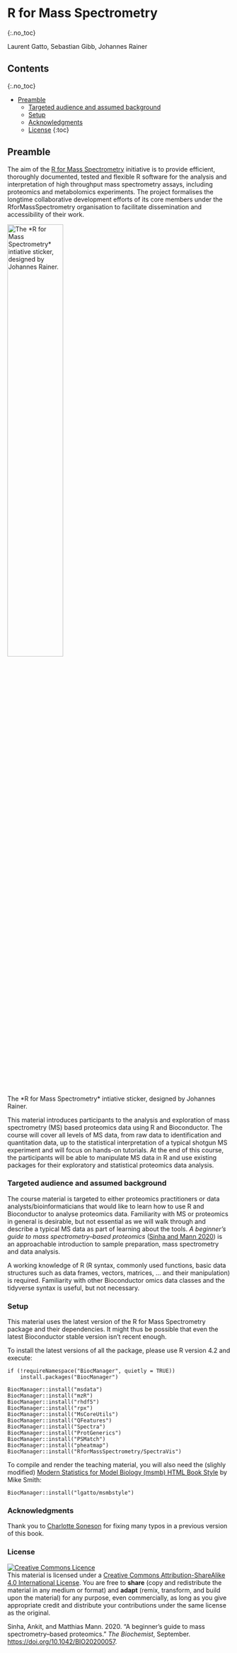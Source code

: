 # R for Mass Spectrometry
{:.no_toc}

<p class="author-name">Laurent Gatto, Sebastian Gibb, Johannes Rainer</p>

## Contents
{:.no_toc}

-   [Preamble](#preamble)
    -   [Targeted audience and assumed background](#targeted-audience-and-assumed-background)
    -   [Setup](#setup)
    -   [Acknowledgments](#acknowledgments)
    -   [License](#license)
{:toc}

## Preamble

The aim of the [R for Mass Spectrometry](https://www.rformassspectrometry.org/) initiative is to provide efficient, thoroughly documented, tested and flexible R software for the analysis and interpretation of high throughput mass spectrometry assays, including proteomics and metabolomics experiments. The project formalises the longtime collaborative development efforts of its core members under the RforMassSpectrometry organisation to facilitate dissemination and accessibility of their work.

<img src="https://github.com/rformassspectrometry/stickers/raw/master/sticker/RforMassSpectrometry.png" alt="The *R for Mass Spectrometry* intiative sticker, designed by Johannes Rainer." width="50%" />

<p class="caption">The *R for Mass Spectrometry* intiative sticker,
designed by Johannes Rainer.</p>

This material introduces participants to the analysis and exploration of mass spectrometry (MS) based proteomics data using R and Bioconductor. The course will cover all levels of MS data, from raw data to identification and quantitation data, up to the statistical interpretation of a typical shotgun MS experiment and will focus on hands-on tutorials. At the end of this course, the participants will be able to manipulate MS data in R and use existing packages for their exploratory and statistical proteomics data analysis.

### Targeted audience and assumed background

The course material is targeted to either proteomics practitioners or data analysts/bioinformaticians that would like to learn how to use R and Bioconductor to analyse proteomics data. Familiarity with MS or proteomics in general is desirable, but not essential as we will walk through and describe a typical MS data as part of learning about the tools. *A beginner’s guide to mass spectrometry–based proteomics* ([Sinha and Mann 2020](#ref-Sinha:2020)) is an approachable introduction to sample preparation, mass spectrometry and data analysis.

A working knowledge of R (R syntax, commonly used functions, basic data structures such as data frames, vectors, matrices, … and their manipulation) is required. Familiarity with other Bioconductor omics data classes and the tidyverse syntax is useful, but not necessary.

### Setup

This material uses the latest version of the R for Mass Spectrometry package and their dependencies. It might thus be possible that even the latest Bioconductor stable version isn’t recent enough.

To install the latest versions of all the package, please use R version 4.2 and execute:

    if (!requireNamespace("BiocManager", quietly = TRUE))
        install.packages("BiocManager")
    
    BiocManager::install("msdata")
    BiocManager::install("mzR")
    BiocManager::install("rhdf5")
    BiocManager::install("rpx")
    BiocManager::install("MsCoreUtils")
    BiocManager::install("QFeatures")
    BiocManager::install("Spectra")
    BiocManager::install("ProtGenerics")
    BiocManager::install("PSMatch")
    BiocManager::install("pheatmap")
    BiocManager::install("RforMassSpectrometry/SpectraVis")

To compile and render the teaching material, you will also need the (slighly modified) [Modern Statistics for Model Biology (msmb) HTML Book Style](https://www-huber.embl.de/users/msmith/msmbstyle/) by Mike Smith:

    BiocManager::install("lgatto/msmbstyle")

### Acknowledgments

Thank you to [Charlotte Soneson](https://github.com/csoneson) for fixing many typos in a previous version of this book.

### License

<a rel="license"
href="http://creativecommons.org/licenses/by-sa/4.0/"><img
alt="Creative Commons Licence" style="border-width:0"
src="https://i.creativecommons.org/l/by-sa/4.0/88x31.png" /></a><br />This material is licensed under a <a rel="license"
href="http://creativecommons.org/licenses/by-sa/4.0/">Creative Commons
Attribution-ShareAlike 4.0 International License</a>. You are free to **share** (copy and redistribute the material in any medium or format) and **adapt** (remix, transform, and build upon the material) for any purpose, even commercially, as long as you give appropriate credit and distribute your contributions under the same license as the original.

Sinha, Ankit, and Matthias Mann. 2020. “<span class="nocase">A beginner’s guide to mass spectrometry–based proteomics</span>.” *The Biochemist*, September. <https://doi.org/10.1042/BIO20200057>.
